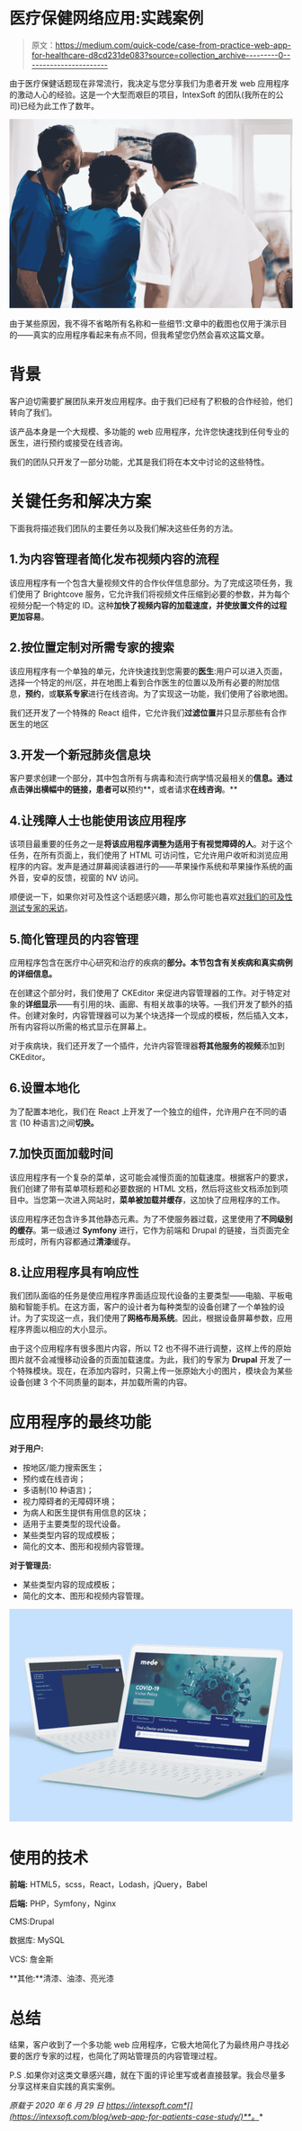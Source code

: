 # 医疗保健网络应用:实践案例

> 原文：<https://medium.com/quick-code/case-from-practice-web-app-for-healthcare-d8cd231de083?source=collection_archive---------0----------------------->

由于医疗保健话题现在非常流行，我决定与您分享我们为患者开发 web 应用程序的激动人心的经验。这是一个大型而艰巨的项目，IntexSoft 的团队(我所在的公司)已经为此工作了数年。

![](img/cf33cb4548198d8dabf88205565d6202.png)

由于某些原因，我不得不省略所有名称和一些细节:文章中的截图也仅用于演示目的——真实的应用程序看起来有点不同，但我希望您仍然会喜欢这篇文章。

# 背景

客户迫切需要扩展团队来开发应用程序。由于我们已经有了积极的合作经验，他们转向了我们。

该产品本身是一个大规模、多功能的 web 应用程序，允许您快速找到任何专业的医生，进行预约或接受在线咨询。

我们的团队只开发了一部分功能，尤其是我们将在本文中讨论的这些特性。

# 关键任务和解决方案

下面我将描述我们团队的主要任务以及我们解决这些任务的方法。

## 1.为内容管理者简化发布视频内容的流程

该应用程序有一个包含大量视频文件的合作伙伴信息部分。为了完成这项任务，我们使用了 Brightcove 服务，它允许我们将视频文件压缩到必要的参数，并为每个视频分配一个特定的 ID。这种**加快了视频内容的加载速度，并使放置文件的过程更加容易**。

## 2.按位置定制对所需专家的搜索

该应用程序有一个单独的单元，允许快速找到您需要的**医生**:用户可以进入页面，选择一个特定的州/区，并在地图上看到合作医生的位置以及所有必要的附加信息，**预约**，或**联系专家**进行在线咨询。为了实现这一功能，我们使用了谷歌地图。

我们还开发了一个特殊的 React 组件，它允许我们**过滤位置**并只显示那些有合作医生的地区

## 3.开发一个新冠肺炎信息块

客户要求创建一个部分，其中包含所有与病毒和流行病学情况最相关的**信息。通过点击弹出横幅中的链接，患者可以**预约**，或者请求**在线咨询**。**

## 4.让残障人士也能使用该应用程序

该项目最重要的任务之一是**将该应用程序调整为适用于有视觉障碍的人**。对于这个任务，在所有页面上，我们使用了 HTML 可访问性，它允许用户收听和浏览应用程序的内容。发声是通过屏幕阅读器进行的——苹果操作系统和苹果操作系统的画外音，安卓的反馈，视窗的 NV 访问。

顺便说一下，如果你对可及性这个话题感兴趣，那么你可能也喜欢[对我们的可及性测试专家的采访](https://www.intexsoft.com/blog/post/accessibility-testing.html)。

## 5.简化管理员的内容管理

应用程序包含在医疗中心研究和治疗的疾病的**部分。本节包含有关疾病和真实病例的详细信息。**

在创建这个部分时，我们使用了 CKEditor 来促进内容管理器的工作。对于特定对象的**详细显示**——有引用的块、画廊、有相关故事的块等。—我们开发了额外的插件。创建对象时，内容管理器可以为某个块选择一个现成的模板，然后插入文本，所有内容将以所需的格式显示在屏幕上。

对于疾病块，我们还开发了一个插件，允许内容管理器**将其他服务的视频**添加到 CKEditor。

## 6.设置本地化

为了配置本地化，我们在 React 上开发了一个独立的组件，允许用户在不同的语言 (10 种语言)之间**切换。**

## 7.加快页面加载时间

该应用程序有一个复杂的菜单，这可能会减慢页面的加载速度。根据客户的要求，我们创建了带有菜单项标题和必要数据的 HTML 文档，然后将这些文档添加到项目中。当您第一次进入网站时，**菜单被加载并缓存**，这加快了应用程序的工作。

该应用程序还包含许多其他静态元素。为了不使服务器过载，这里使用了**不同级别的缓存**。第一级通过 **Symfony** 进行，它作为前端和 Drupal 的链接，当页面完全形成时，所有内容都通过**清漆**缓存。

## 8.让应用程序具有响应性

我们团队面临的任务是使应用程序界面适应现代设备的主要类型——电脑、平板电脑和智能手机。在这方面，客户的设计者为每种类型的设备创建了一个单独的设计。为了实现这一点，我们使用了**网格布局系统**。因此，根据设备屏幕参数，应用程序界面以相应的大小显示。

由于这个应用程序有很多图片内容，所以 T2 也不得不进行调整，这样上传的原始图片就不会减慢移动设备的页面加载速度。为此，我们的专家为 **Drupal** 开发了一个特殊模块。现在，在添加内容时，只需上传一张原始大小的图片，模块会为某些设备创建 3 个不同质量的副本，并加载所需的内容。

# 应用程序的最终功能

**对于用户:**

*   按地区/能力搜索医生；
*   预约或在线咨询；
*   多语制(10 种语言)；
*   视力障碍者的无障碍环境；
*   为病人和医生提供有用信息的区块；
*   适用于主要类型的现代设备。
*   某些类型内容的现成模板；
*   简化的文本、图形和视频内容管理。

**对于管理员:**

*   某些类型内容的现成模板；
*   简化的文本、图形和视频内容管理。

![](img/dd0afd81f32cfc78dfbf33d96592c5be.png)

# **使用的技术**

**前端:** HTML5，scss，React，Lodash，jQuery，Babel

**后端:** PHP，Symfony，Nginx

CMS:Drupal

数据库: MySQL

VCS: 詹金斯

**其他:**清漆、油漆、亮光漆

# 总结

结果，客户收到了一个多功能 web 应用程序，它极大地简化了为最终用户寻找必要的医疗专家的过程，也简化了网站管理员的内容管理过程。

P.S .如果你对这类文章感兴趣，就在下面的评论里写或者直接鼓掌。我会尽量多分享这样来自实践的真实案例。

*原载于 2020 年 6 月 29 日 https://intexsoft.com*[](https://intexsoft.com/blog/web-app-for-patients-case-study/)**。**